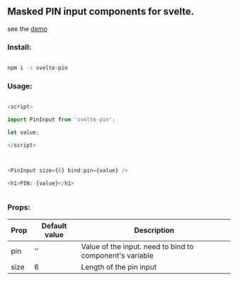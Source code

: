 ## Masked PIN input components for svelte.

see the [demo](https://svelte-test.rebotak.now.sh/)

### Install:

```sh

npm i -s svelte-pin

```

### Usage:

```js

<script>

import PinInput from 'svelte-pin';

let value;

</script>



<PinInput size={6} bind:pin={value} />

<h1>PIN: {value}</h1>



```

### Props:

| Prop | Default value | Description                                              |
| ---- | ------------- | -------------------------------------------------------- |
| pin  | ''            | Value of the input. need to bind to component's variable |
| size | 6             | Length of the pin input                                  |

